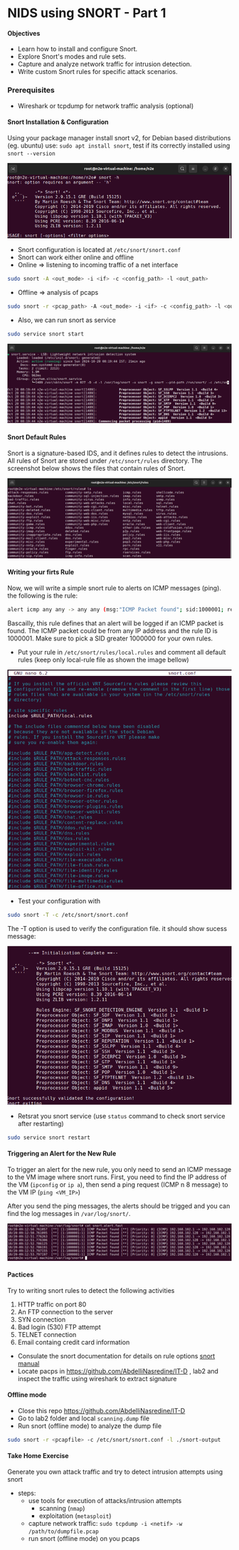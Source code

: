 # NIDS using SNORT - Part 1

#### Objectives

- Learn how to install and configure Snort.
- Explore Snort's modes and rule sets.
- Capture and analyze network traffic for intrusion detection.
- Write custom Snort rules for specific attack scenarios.

### Prerequisites

- Wireshark or tcpdump for network traffic analysis (optional)

#### Snort Installation & Configuration

Using your package manager install snort v2, for Debian based distributions (eg. ubuntu) use: `sudo apt install snort`, test if its correctly installed using `snort --version`

![fig1](./figures/fig1_snort-version.png)

- Snort configuration is located at `/etc/snort/snort.conf`
- Snort can work either online and offline
- Online => listening to incoming traffic of a net interface

```bash
sudo snort -A <out_mode> -i <if> -c <config_path> -l <out_path>
```

- Offline => analysis of pcaps

```bash
sudo snort -r <pcap_path> -A <out_mode> -i <if> -c <config_path> -l <out_path>
```

- Also, we can run snort as service

```bash
sudo service snort start
```

![fig2](./figures/fig2_snort-service-status.png)

#### Snort Default Rules

Snort is a signature-based IDS, and it defines rules to detect the intrusions. All rules of Snort are stored under `/etc/snort/rules` directory. The screenshot below shows the files that contain rules of Snort.

![fig3](./figures/fig3_snort-default-ruleset.png)

#### Writing your firts Rule

Now, we will write a simple snort rule to alerts on ICMP messages (ping). the following is the rule:

```bash
alert icmp any any -> any any (msg:"ICMP Packet found"; sid:1000001; rev:1;)
```

Bascailly, this rule defines that an alert will be logged if an ICMP packet is found. The ICMP packet could be from any IP address and the rule ID is 1000001. Make sure to pick a SID greater 1000000 for your own rules.

- Put your rule in `/etc/snort/rules/local.rules` and comment all default rules (keep only local-rule file as shown the image bellow)

![fig4](./figures/fig4_snort-local-rules.png)

- Test your configuration with

```bash
sudo snort -T -c /etc/snort/snort.conf
```

The -T option is used to verify the configuration file. it should show sucess message:

![fig5](./figures/fig5_conf_verificationpng.png)

- Retsrat you snort service (use `status` command to check snort service after restarting)

```bash
sudo service snort restart
```

#### Triggering an Alert for the New Rule

To trigger an alert for the new rule, you only need to send an ICMP message to the VM image where snort runs. First, you need to find the IP address of the VM (`ipconfig` or `ip a`), then send a ping request (ICMP n 8 message) to the VM IP (`ping <VM_IP>`)

After you send the ping messages, the alerts should be trigged and you can find the log messages in `/var/log/snort/`.

![fig6](./figures/fig6_snort_icmp_output.png)

#### Pactices

Try to writing snort rules to detect the following activities

1. HTTP traffic on port 80
2. An FTP connection to the server
3. SYN connection
4. Bad login (530) FTP attempt
5. TELNET connection
6. Email containg credit card information

- Consulate the snort documentation for details on rule options [snort manual](http://manual-snort-org.s3-website-us-east-1.amazonaws.com/)
- Locate pacps in https://github.com/AbdelliNasredine/IT-D , lab2 and inspect the traffic using wireshark to extract signature

#### Offline mode

- Close this repo https://github.com/AbdelliNasredine/IT-D
- Go to lab2 folder and local `scanning.dump` file
- Run snort (offline mode) to analyze the dump file

```bash
sudo snort -r <pcapfile> -c /etc/snort/snort.conf -l ./snort-output
```

#### Take Home Exercise

Generate you own attack traffic and try to detect intrusion attempts using snort

- steps:
  - use tools for execution of attacks/intrusion attempts
    - scanning (`nmap`)
    - exploitation (`metasploit`)
  - capture network traffic: `sudo tcpdump -i <netif> -w /path/to/dumpfile.pcap`
  - run snort (offline mode) on you pcaps
